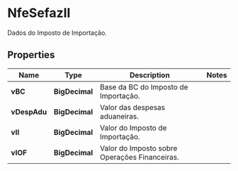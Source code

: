 

# NfeSefazII

Dados do Imposto de Importação.

## Properties

| Name | Type | Description | Notes |
|------------ | ------------- | ------------- | -------------|
|**vBC** | **BigDecimal** | Base da BC do Imposto de Importação. |  |
|**vDespAdu** | **BigDecimal** | Valor das despesas aduaneiras. |  |
|**vII** | **BigDecimal** | Valor do Imposto de Importação. |  |
|**vIOF** | **BigDecimal** | Valor do Imposto sobre Operações Financeiras. |  |



